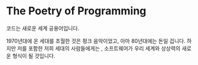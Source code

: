 The Poetry of Programming
=================
코드는 새로운 세계 공용어입니다.

1970년대에 온 세대를 초월한 것은 펑크 음악이었고, 아마 80년대에는 돈일 겁니다. 
하지만 저를 포함한 저희 세대의 사람들에게는 , 소프트웨어가 우리 세계와 상상력의 새로운 형식이 될 것입니다.   

